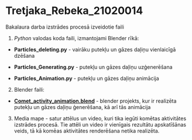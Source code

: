 # Tretjaka_Rebeka_21020014
Bakalaura darba izstrādes procesā izveidotie faili 

1. _Python_ valodas koda faili, izmantojami Blender rīkā:

* **Particles_deleting.py** - vairāku putekļu un gāzes daļiņu vienlaicīgā dzēšana

* **Particles_Generating.py** - putekļu un gāzes daļiņu uzģenerēšana

* **Particles_Animation.py** - putekļu un gāzes daļiņu animācija

2. Blender faili:

* **[Comet_activity_animation.blend](https://drive.google.com/file/d/1gwNCFYjr5I7OlNk_L15gJaGObuvJbCZp/view?usp=sharing)** - blender projekts, kur ir realizēta putekļu un gāzes daļiņu ģenerēšana, kā arī tās animācija

3. Media mape - satur attēlus un video, kuri tika iegūti komētas aktivitātes izstrādes procesā. Tie attēli un video ir vienīgais rezultātu apskatīšānas veids, tā kā komēas aktivitātes renderēšana netika realizēta.


